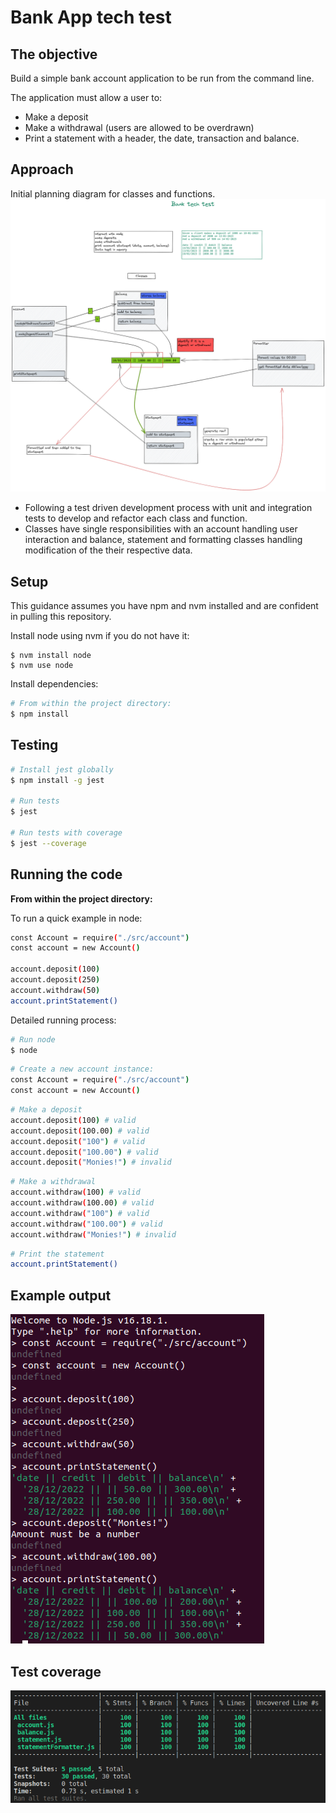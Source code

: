 # Bank App tech test

## The objective

Build a simple bank account application to be run from the command line.

The application must allow a user to:

- Make a deposit
- Make a withdrawal (users are allowed to be overdrawn)
- Print a statement with a header, the date, transaction and balance.

## Approach

Initial planning diagram for classes and functions.
![Planning diagram](https://github.com/AUTOMCAS/bank_tech_test/blob/main/misc/diagram.png?raw=true)

- Following a test driven development process with unit and integration tests to develop and refactor each class and function.
- Classes have single responsibilities with an account handling user interaction and balance, statement and formatting classes handling modification of the their respective data.

## Setup

This guidance assumes you have npm and nvm installed and are confident in pulling this repository.

Install node using nvm if you do not have it:

```
$ nvm install node
$ nvm use node
```

Install dependencies:

```bash
# From within the project directory:
$ npm install
```

## Testing

```bash
# Install jest globally
$ npm install -g jest

# Run tests
$ jest

# Run tests with coverage
$ jest --coverage
```

## Running the code

**From within the project directory:**

To run a quick example in node:

```bash
const Account = require("./src/account")
const account = new Account()

account.deposit(100)
account.deposit(250)
account.withdraw(50)
account.printStatement()
```

Detailed running process:

```bash
# Run node
$ node
```

```bash
# Create a new account instance:
const Account = require("./src/account")
const account = new Account()
```

```bash
# Make a deposit
account.deposit(100) # valid
account.deposit(100.00) # valid
account.deposit("100") # valid
account.deposit("100.00") # valid
account.deposit("Monies!") # invalid
```

```bash
# Make a withdrawal
account.withdraw(100) # valid
account.withdraw(100.00) # valid
account.withdraw("100") # valid
account.withdraw("100.00") # valid
account.withdraw("Monies!") # invalid
```

```bash
# Print the statement
account.printStatement()
```

## Example output

![example](https://github.com/AUTOMCAS/bank_tech_test/blob/main/misc/bank-example.png?raw=true)

## Test coverage

![test coverage](https://github.com/AUTOMCAS/bank_tech_test/blob/main/misc/bank-test-coverage.png?raw=true)
